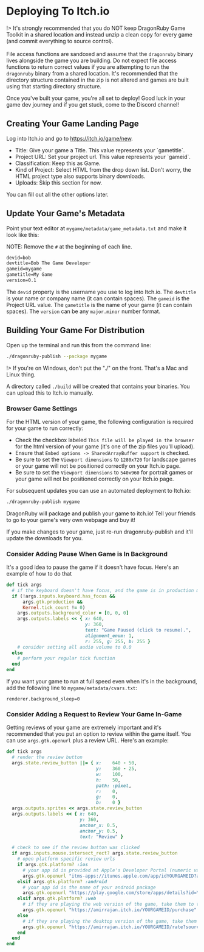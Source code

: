 # Deploying To Itch.io

!> It's strongly recommended that you do NOT keep DragonRuby Game Toolkit in a shared location and
instead unzip a clean copy for every game (and commit everything to source control). <br/> <br/>
File access functions are sandoxed and assume that the `dragonruby` binary lives alongside
the game you are building. Do not expect file access functions to return correct values if you are attempting
to run the `dragonruby` binary from a shared location. It's recommended that the directory
structure contained in the zip is not altered and games are built using that starting directory structure.

Once you've built your game, you're all set to deploy! Good luck in
your game dev journey and if you get stuck, come to the Discord
channel!

## Creating Your Game Landing Page

Log into Itch.io and go to <https://itch.io/game/new>.

-   Title: Give your game a Title. This value represents your \`gametitle\`.
-   Project URL: Set your project url. This value represents your \`gameid\`.
-   Classification: Keep this as Game.
-   Kind of Project: Select HTML from the drop down list. Don't worry,
    the HTML project type <span class="underline">also supports binary downloads</span>.
-   Uploads: Skip this section for now.

You can fill out all the other options later.

## Update Your Game's Metadata

Point your text editor at `mygame/metadata/game_metadata.txt` and
make it look like this:

NOTE: Remove the `#` at the beginning of each line.

```txt
devid=bob
devtitle=Bob The Game Developer
gameid=mygame
gametitle=My Game
version=0.1
```

The `devid` property is the username you use to log into Itch.io.
The `devtitle` is your name or company name (it can contain spaces).
The `gameid` is the Project URL value.
The `gametitle` is the name of your game (it can contain spaces).
The `version` can be any `major.minor` number format.

## Building Your Game For Distribution

Open up the terminal and run this from the command line:

```sh
./dragonruby-publish --package mygame
```

!> If you're on Windows, don't put the "./" on the front. That's a Mac and
Linux thing.

A directory called `./build` will be created that contains your
binaries. You can upload this to Itch.io manually.

### Browser Game Settings

For the HTML version of your game, the following configuration is required for your game to run correctly:

-   Check the checkbox labeled `This file will be played in the browser` for the html version of your game (it's one of the zip files you'll upload).
-   Ensure that `Embed options -> SharedArrayBuffer support` is checked.
-   Be sure to set the `Viewport dimensions` to `1280x720` for landscape games or your game will not be positioned correctly on your Itch.io page.
-   Be sure to set the `Viewport dimensions` to `540x960` for portrait games or your game will not be positioned correctly on your Itch.io page.

For subsequent updates you can use an automated deployment to Itch.io:

```sh
./dragonruby-publish mygame
```

DragonRuby will package <span class="underline">and publish</span> your game to itch.io! Tell your
friends to go to your game's very own webpage and buy it!

If you make changes to your game, just re-run dragonruby-publish and it'll
update the downloads for you.

### Consider Adding Pause When Game is In Background

It's a good idea to pause the game if it doesn't have focus. Here's an example of how to do that

```ruby
def tick args
  # if the keyboard doesn't have focus, and the game is in production mode, and it isn't the first tick
  if (!args.inputs.keyboard.has_focus &&
      args.gtk.production &&
      Kernel.tick_count != 0)
    args.outputs.background_color = [0, 0, 0]
    args.outputs.labels << { x: 640,
                             y: 360,
                             text: "Game Paused (click to resume).",
                             alignment_enum: 1,
                             r: 255, g: 255, b: 255 }
    # consider setting all audio volume to 0.0
  else
    # perform your regular tick function
  end
end
```

If you want your game to run at full speed even when it's in the background, add the following line to `mygame/metadata/cvars.txt`:

    renderer.background_sleep=0

### Consider Adding a Request to Review Your Game In-Game

Getting reviews of your game are extremely important and it's recommended that you put an option to review
within the game itself. You can use `args.gtk.openurl` plus a review URL. Here's an example:
```ruby
def tick args
  # render the review button
  args.state.review_button ||= { x:    640 - 50,
                                 y:    360 - 25,
                                 w:    100,
                                 h:    50,
                                 path: :pixel,
                                 r:    0,
                                 g:    0,
                                 b:    0 }
  args.outputs.sprites << args.state.review_button
  args.outputs.labels << { x: 640,
                           y: 360,
                           anchor_x: 0.5,
                           anchor_y: 0.5,
                           text: "Review" }

  # check to see if the review button was clicked
  if args.inputs.mouse.intersect_rect? args.state.review_button
    # open platform specific review urls
    if args.gtk.platform? :ios
      # your app id is provided at Apple's Developer Portal (numeric value)
      args.gtk.openurl "itms-apps://itunes.apple.com/app/idYOURGAMEID?action=write-review"
    elsif args.gtk.platform? :android
      # your app id is the name of your android package
      args.gtk.openurl "https://play.google.com/store/apps/details?id=YOURGAMEID"
    elsif args.gtk.platform? :web
      # if they are playing the web version of the game, take them to the purchase page on itch
      args.gtk.openurl "https://amirrajan.itch.io/YOURGAMEID/purchase"
    else
      # if they are playing the desktop version of the game, take them to itch's rating page
      args.gtk.openurl "https://amirrajan.itch.io/YOURGAMEID/rate?source=game"
    end
  end
end
```
